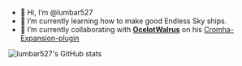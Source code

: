 - 👋 Hi, I’m @lumbar527
- 🌱 I’m currently learning how to make good Endless Sky ships.
- 💞️ I’m currently collaborating with [**OcelotWalrus**](https://github.com/OcelotWalrus) on his [Cromha-Expansion-plugin](https://github.com/OcelotWalrus/Cromha-Expansion-plugin)

![lumbar527's GitHub stats](https://github-readme-stats.vercel.app/api?username=lumbar527&show_icons=true&theme=dark)
<!---
lumbar527/lumbar527 is a ✨ special ✨ repository because its `README.md` (this file) appears on your GitHub profile.
You can click the Preview link to take a look at your changes.
--->
